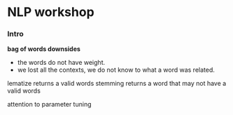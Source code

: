 # NLP workshop
### Intro

**bag of words downsides**
* the words do not have weight.
* we lost all the contexts, we do not know to what a word was related.


lematize returns a valid words
stemming returns a word that may not have a valid words




attention to parameter tuning

